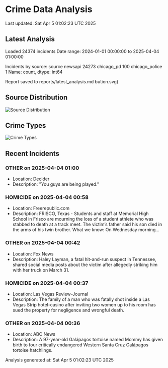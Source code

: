 # Crime Data Analysis
Last updated: Sat Apr  5 01:02:23 UTC 2025

## Latest Analysis

Loaded 24374 incidents
Date range: 2024-01-01 00:00:00 to 2025-04-04 01:00:00

Incidents by source:
source
newsapi           24273
chicago_pd          100
chicago_police        1
Name: count, dtype: int64

Report saved to reports/latest_analysis.md
bution.svg)

## Source Distribution
![Source Distribution](images/source_distribution.svg)

## Crime Types
![Crime Types](images/crime_types.svg)

## Recent Incidents

### OTHER on 2025-04-04 01:00
- Location: Decider
- Description: "You guys are being played."


### HOMICIDE on 2025-04-04 00:58
- Location: Freerepublic.com
- Description: FRISCO, Texas - Students and staff at Memorial High School in Frisco are mourning the loss of a student athlete who was stabbed to death at a track meet. The victim’s father said his son died in the arms of his twin brother. What we know: On Wednesday morning…


### OTHER on 2025-04-04 00:42
- Location: Fox News
- Description: Haley Layman, a fatal hit-and-run suspect in Tennessee, shared social media posts about the victim after allegedly striking him with her truck on March 31.


### HOMICIDE on 2025-04-04 00:37
- Location: Las Vegas Review-Journal
- Description: The family of a man who was fatally shot inside a Las Vegas Strip hotel-casino after inviting two women up to his room has sued the property for negligence and wrongful death.


### OTHER on 2025-04-04 00:36
- Location: ABC News
- Description: A 97-year-old Galápagos tortoise named Mommy has given birth to four critically endangered Western Santa Cruz Galápagos tortoise hatchlings.

Analysis generated at: Sat Apr  5 01:02:23 UTC 2025
